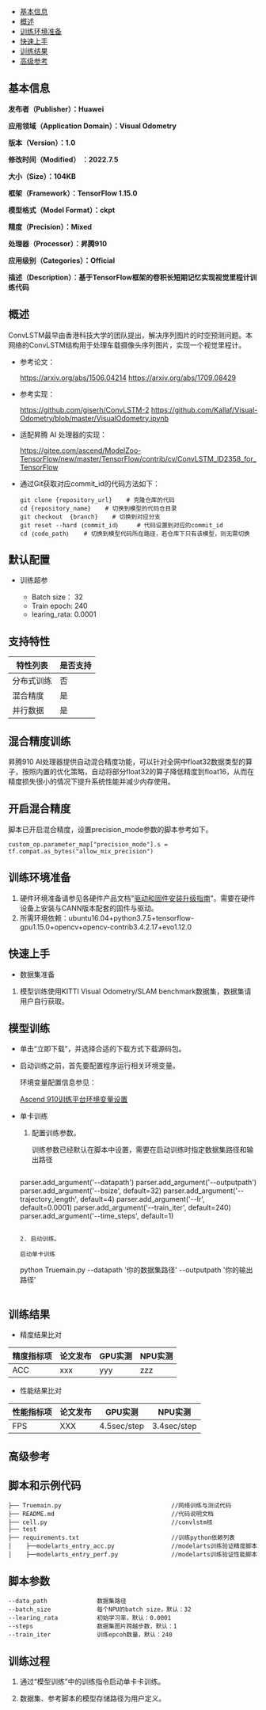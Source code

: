 -   [基本信息](#基本信息.md)
-   [概述](#概述.md)
-   [训练环境准备](#训练环境准备.md)
-   [快速上手](#快速上手.md)
-   [训练结果](#训练结果.md)
-   [高级参考](#高级参考.md)
<h2 id="基本信息.md">基本信息</h2>

**发布者（Publisher）：Huawei**

**应用领域（Application Domain）：Visual Odometry** 

**版本（Version）：1.0**

**修改时间（Modified） ：2022.7.5**

**大小（Size）：104KB**

**框架（Framework）：TensorFlow 1.15.0**

**模型格式（Model Format）：ckpt**

**精度（Precision）：Mixed**

**处理器（Processor）：昇腾910**

**应用级别（Categories）：Official**

**描述（Description）：基于TensorFlow框架的卷积长短期记忆实现视觉里程计训练代码** 

<h2 id="概述.md">概述</h2>


ConvLSTM最早由香港科技大学的团队提出，解决序列图片的时空预测问题。本网络的ConvLSTM结构用于处理车载摄像头序列图片，实现一个视觉里程计。

- 参考论文：

    https://arxiv.org/abs/1506.04214
    https://arxiv.org/abs/1709.08429

- 参考实现：

    https://github.com/giserh/ConvLSTM-2
    https://github.com/Kallaf/Visual-Odometry/blob/master/VisualOdometry.ipynb 

- 适配昇腾 AI 处理器的实现：
    
        
  https://gitee.com/ascend/ModelZoo-TensorFlow/new/master/TensorFlow/contrib/cv/ConvLSTM_ID2358_for_TensorFlow
        


- 通过Git获取对应commit\_id的代码方法如下：
    
    ```
    git clone {repository_url}    # 克隆仓库的代码
    cd {repository_name}    # 切换到模型的代码仓目录
    git checkout  {branch}    # 切换到对应分支
    git reset --hard ｛commit_id｝     # 代码设置到对应的commit_id
    cd ｛code_path｝    # 切换到模型代码所在路径，若仓库下只有该模型，则无需切换
    ```

## 默认配置<a name="section91661242121611"></a>

- 训练超参

  - Batch size： 32
  - Train epoch: 240
  - learing_rata: 0.0001


## 支持特性<a name="section1899153513554"></a>

| 特性列表  | 是否支持 |
|-------|------|
| 分布式训练 | 否    |
| 混合精度  | 是    |
| 并行数据  | 是    |

## 混合精度训练<a name="section168064817164"></a>

昇腾910 AI处理器提供自动混合精度功能，可以针对全网中float32数据类型的算子，按照内置的优化策略，自动将部分float32的算子降低精度到float16，从而在精度损失很小的情况下提升系统性能并减少内存使用。

## 开启混合精度<a name="section20779114113713"></a>

脚本已开启混合精度，设置precision_mode参数的脚本参考如下。

  ```
  custom_op.parameter_map["precision_mode"].s = tf.compat.as_bytes("allow_mix_precision")
  ```

<h2 id="训练环境准备.md">训练环境准备</h2>

1.  硬件环境准备请参见各硬件产品文档"[驱动和固件安装升级指南]( https://support.huawei.com/enterprise/zh/category/ai-computing-platform-pid-1557196528909)"。需要在硬件设备上安装与CANN版本配套的固件与驱动。
2.  所需环境依赖：ubuntu16.04+python3.7.5+tensorflow-gpu1.15.0+opencv+opencv-contrib3.4.2.17+evo1.12.0

<h2 id="快速上手.md">快速上手</h2>

- 数据集准备
1. 模型训练使用KITTI Visual Odometry/SLAM benchmark数据集，数据集请用户自行获取。

## 模型训练<a name="section715881518135"></a>

- 单击“立即下载”，并选择合适的下载方式下载源码包。

- 启动训练之前，首先要配置程序运行相关环境变量。

  环境变量配置信息参见：

     [Ascend 910训练平台环境变量设置](https://gitee.com/ascend/modelzoo/wikis/Ascend%20910%E8%AE%AD%E7%BB%83%E5%B9%B3%E5%8F%B0%E7%8E%AF%E5%A2%83%E5%8F%98%E9%87%8F%E8%AE%BE%E7%BD%AE?sort_id=3148819)

- 单卡训练 

  1. 配置训练参数。

     训练参数已经默认在脚本中设置，需要在启动训练时指定数据集路径和输出路径

     ```
    parser.add_argument('--datapath')
    parser.add_argument('--outputpath')
    parser.add_argument('--bsize', default=32)
    parser.add_argument('--trajectory_length', default=4)
    parser.add_argument('--lr', default=0.0001)
    parser.add_argument('--train_iter', default=240)
    parser.add_argument('--time_steps', default=1)
     ```

  2. 启动训练。

     启动单卡训练  

     ```
     python Truemain.py --datapath '你的数据集路径' --outputpath '你的输出路径'
     ```

<h2 id="训练结果.md">训练结果</h2>

- 精度结果比对

|精度指标项|论文发布|GPU实测|NPU实测|
|---|---|---|---|
|ACC|xxx|yyy|zzz|

- 性能结果比对  

|性能指标项|论文发布|GPU实测|NPU实测|
|---|---|---|---|
|FPS|XXX|4.5sec/step|3.4sec/step|


<h2 id="高级参考.md">高级参考</h2>

## 脚本和示例代码<a name="section08421615141513"></a>

```
├── Truemain.py                               //网络训练与测试代码
├── README.md                                 //代码说明文档
├── cell.py                                   //convlstm核
├── test
├── requirements.txt                          //训练python依赖列表
│    ├──modelarts_entry_acc.py                //modelarts训练验证精度脚本
│    ├──modelarts_entry_perf.py               //modelarts训练验证性能脚本

```

## 脚本参数<a name="section6669162441511"></a>

```
--data_path              数据集路径
--batch_size             每个NPU的batch size，默认：32
--learing_rata           初始学习率，默认：0.0001
--steps                  数据集图片跨越步数，默认：1
--train_iter             训练epcoh数量，默认：240
```

## 训练过程<a name="section1589455252218"></a>

1.  通过“模型训练”中的训练指令启动单卡卡训练。

2.  数据集、参考脚本的模型存储路径为用户定义。


